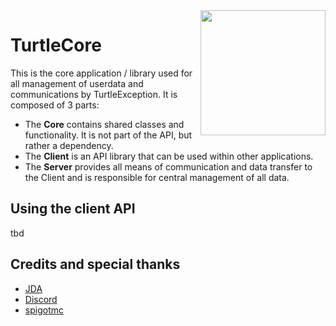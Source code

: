 <img align="right" src="https://cdn.discordapp.com/icons/989343752931926117/9994a52d1d823de6fdb1c48cf68c8596.webp?size=2048" height="200" width="200">

# TurtleCore
This is the core application / library used for all management of userdata and communications by TurtleException.
It is composed of 3 parts:
- The **Core** contains shared classes and functionality. It is not part of the API, but rather a dependency.
- The **Client** is an API library that can be used within other applications.
- The **Server** provides all means of communication and data transfer to the Client and is responsible for central management of all data.

## Using the client API
tbd

## Credits and special thanks
- [JDA](https://github.com/DV8FromTheWorld/JDA)
- [Discord](https://discord.com/)
- [spigotmc](https://www.spigotmc.org/)